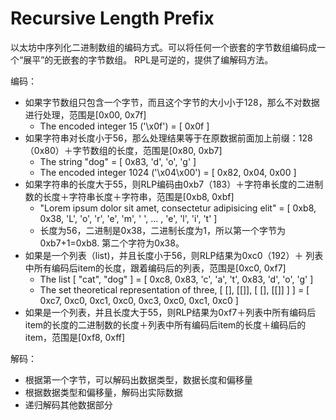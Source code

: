 # Recursive Length Prefix

以太坊中序列化二进制数组的编码方式。可以将任何一个嵌套的字节数组编码成一个“展平”的无嵌套的字节数组。
RPL是可逆的，提供了编解码方法。

编码：
* 如果字节数组只包含一个字节，而且这个字节的大小小于128，那么不对数据进行处理，范围是[0x00, 0x7f]
  * The encoded integer 15 ('\x0f') = [ 0x0f ]
* 如果字符串对长度小于56，那么处理结果等于在原数据前面加上前缀：128（0x80）＋字节数组的长度，范围是[0x80, 0xb7]
  * The string "dog" = [ 0x83, 'd', 'o', 'g' ]
  * The encoded integer 1024 ('\x04\x00') = [ 0x82, 0x04, 0x00 ]
* 如果字符串的长度大于55，则RLP编码由0xb7（183）＋字符串长度的二进制数的长度＋字符串长度＋字符串，范围是[0xb8, 0xbf]
  * "Lorem ipsum dolor sit amet, consectetur adipisicing elit" = [ 0xb8, 0x38, 'L', 'o', 'r', 'e', 'm', ' ', ... , 'e', 'l', 'i', 't' ]
  * 长度为56，二进制是0x38，二进制长度为1，所以第一个字节为0xb7+1=0xb8. 第二个字符为0x38。
* 如果是一个列表（list)，并且长度小于56，则RLP结果为0xc0（192）＋ 列表中所有编码后item的长度，跟着编码后的列表，范围是[0xc0, 0xf7]
  * The list [ "cat", "dog" ] = [ 0xc8, 0x83, 'c', 'a', 't', 0x83, 'd', 'o', 'g' ]
  * The set theoretical representation of three, [ [], [[]], [ [], [[]] ] ] = [ 0xc7, 0xc0, 0xc1, 0xc0, 0xc3, 0xc0, 0xc1, 0xc0 ]
* 如果是一个列表，并且长度大于55，则RLP结果为0xf7＋列表中所有编码后item的长度的二进制数的长度＋列表中所有编码后item的长度＋编码后的item，范围是[0xf8, 0xff]

解码：
* 根据第一个字节，可以解码出数据类型，数据长度和偏移量
* 根据数据类型和偏移量，解码出实际数据
* 递归解码其他数据部分
